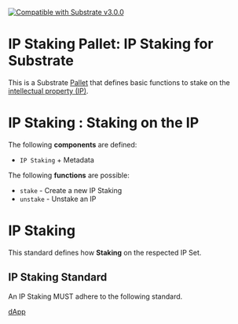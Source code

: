 [![Compatible with Substrate v3.0.0](https://img.shields.io/badge/Substrate-v3.0.0-E6007A)](https://github.com/paritytech/substrate/releases/tag/v3.0.0)

# IP Staking Pallet: IP Staking for Substrate

This is a Substrate [Pallet](https://substrate.dev/docs/en/knowledgebase/runtime/pallets) that defines basic functions
to stake on the [intellectual property (IP)](https://en.wikipedia.org/wiki/Intellectual_property).

# IP Staking : Staking on the IP

The following **components** are defined:

- `IP Staking` + Metadata

The following **functions** are possible:

- `stake` - Create a new IP Staking
- `unstake` - Unstake an IP

# IP Staking

This standard defines how **Staking** on the respected IP Set.

## IP Staking Standard

An IP Staking MUST adhere to the following standard.

[dApp](https://github.com/AstarNetwork/Astar/tree/2856cb3945d438f8a194e51a52d7a019dd13491e/frame/dapps-staking/src)
